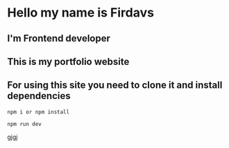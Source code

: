 # Hello my name is Firdavs

## I'm Frontend developer

## This is my portfolio website

## For using this site you need to clone it and install dependencies

```Install dependencies
npm i or npm install
```

```Deploy
npm run dev
```

gjgj
